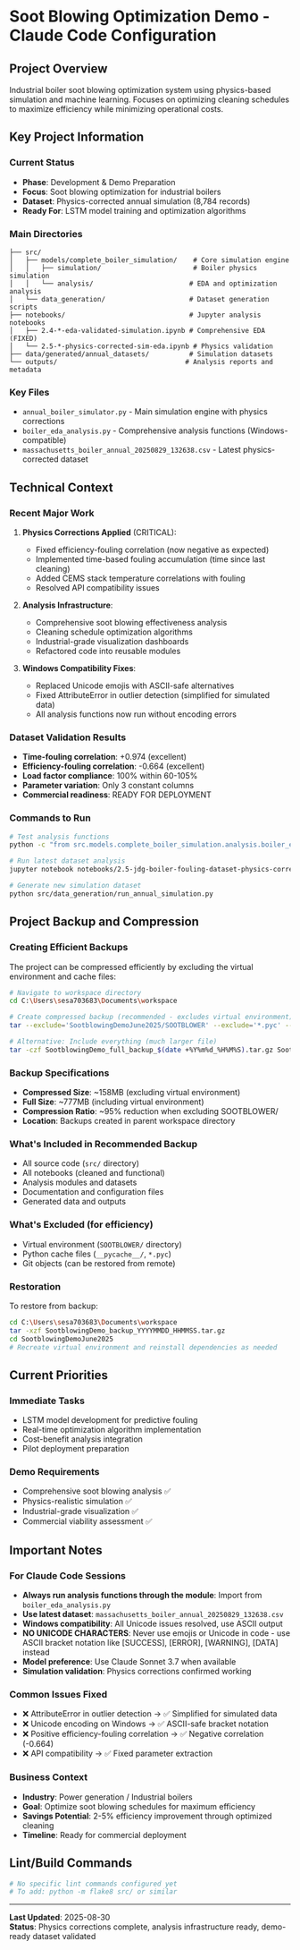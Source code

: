 # Soot Blowing Optimization Demo - Claude Code Configuration

## Project Overview
Industrial boiler soot blowing optimization system using physics-based simulation and machine learning. Focuses on optimizing cleaning schedules to maximize efficiency while minimizing operational costs.

## Key Project Information

### Current Status
- **Phase**: Development & Demo Preparation  
- **Focus**: Soot blowing optimization for industrial boilers
- **Dataset**: Physics-corrected annual simulation (8,784 records)
- **Ready For**: LSTM model training and optimization algorithms

### Main Directories
```
├── src/
│   ├── models/complete_boiler_simulation/    # Core simulation engine
│   │   ├── simulation/                       # Boiler physics simulation
│   │   └── analysis/                        # EDA and optimization analysis
│   └── data_generation/                     # Dataset generation scripts
├── notebooks/                               # Jupyter analysis notebooks
│   ├── 2.4-*-eda-validated-simulation.ipynb # Comprehensive EDA (FIXED)
│   └── 2.5-*-physics-corrected-sim-eda.ipynb # Physics validation
├── data/generated/annual_datasets/          # Simulation datasets
└── outputs/                                # Analysis reports and metadata
```

### Key Files
- `annual_boiler_simulator.py` - Main simulation engine with physics corrections
- `boiler_eda_analysis.py` - Comprehensive analysis functions (Windows-compatible)
- `massachusetts_boiler_annual_20250829_132638.csv` - Latest physics-corrected dataset

## Technical Context

### Recent Major Work
1. **Physics Corrections Applied** (CRITICAL):
   - Fixed efficiency-fouling correlation (now negative as expected)
   - Implemented time-based fouling accumulation (time since last cleaning)
   - Added CEMS stack temperature correlations with fouling
   - Resolved API compatibility issues

2. **Analysis Infrastructure**:
   - Comprehensive soot blowing effectiveness analysis
   - Cleaning schedule optimization algorithms
   - Industrial-grade visualization dashboards
   - Refactored code into reusable modules

3. **Windows Compatibility Fixes**:
   - Replaced Unicode emojis with ASCII-safe alternatives
   - Fixed AttributeError in outlier detection (simplified for simulated data)
   - All analysis functions now run without encoding errors

### Dataset Validation Results
- **Time-fouling correlation**: +0.974 (excellent)
- **Efficiency-fouling correlation**: -0.664 (excellent) 
- **Load factor compliance**: 100% within 60-105%
- **Parameter variation**: Only 3 constant columns
- **Commercial readiness**: READY FOR DEPLOYMENT

### Commands to Run
```bash
# Test analysis functions
python -c "from src.models.complete_boiler_simulation.analysis.boiler_eda_analysis import run_comprehensive_analysis"

# Run latest dataset analysis
jupyter notebook notebooks/2.5-jdg-boiler-fouling-dataset-physics-corrected-sim-eda.ipynb

# Generate new simulation dataset
python src/data_generation/run_annual_simulation.py
```

## Project Backup and Compression

### Creating Efficient Backups
The project can be compressed efficiently by excluding the virtual environment and cache files:

```bash
# Navigate to workspace directory
cd C:\Users\sesa703683\Documents\workspace

# Create compressed backup (recommended - excludes virtual environment)
tar --exclude='SootblowingDemoJune2025/SOOTBLOWER' --exclude='*.pyc' --exclude='__pycache__' -czf SootblowingDemo_backup_$(date +%Y%m%d_%H%M%S).tar.gz SootblowingDemoJune2025/

# Alternative: Include everything (much larger file)
tar -czf SootblowingDemo_full_backup_$(date +%Y%m%d_%H%M%S).tar.gz SootblowingDemoJune2025/
```

### Backup Specifications
- **Compressed Size**: ~158MB (excluding virtual environment)
- **Full Size**: ~777MB (including virtual environment)
- **Compression Ratio**: ~95% reduction when excluding SOOTBLOWER/
- **Location**: Backups created in parent workspace directory

### What's Included in Recommended Backup
- All source code (`src/` directory)
- All notebooks (cleaned and functional)
- Analysis modules and datasets
- Documentation and configuration files
- Generated data and outputs

### What's Excluded (for efficiency)
- Virtual environment (`SOOTBLOWER/` directory)
- Python cache files (`__pycache__/`, `*.pyc`)
- Git objects (can be restored from remote)

### Restoration
To restore from backup:
```bash
cd C:\Users\sesa703683\Documents\workspace
tar -xzf SootblowingDemo_backup_YYYYMMDD_HHMMSS.tar.gz
cd SootblowingDemoJune2025
# Recreate virtual environment and reinstall dependencies as needed
```

## Current Priorities

### Immediate Tasks
- LSTM model development for predictive fouling
- Real-time optimization algorithm implementation
- Cost-benefit analysis integration
- Pilot deployment preparation

### Demo Requirements
- Comprehensive soot blowing analysis ✅
- Physics-realistic simulation ✅
- Industrial-grade visualization ✅ 
- Commercial viability assessment ✅

## Important Notes

### For Claude Code Sessions
- **Always run analysis functions through the module**: Import from `boiler_eda_analysis.py` 
- **Use latest dataset**: `massachusetts_boiler_annual_20250829_132638.csv`
- **Windows compatibility**: All Unicode issues resolved, use ASCII output
- **NO UNICODE CHARACTERS**: Never use emojis or Unicode in code - use ASCII bracket notation like [SUCCESS], [ERROR], [WARNING], [DATA] instead
- **Model preference**: Use Claude Sonnet 3.7 when available
- **Simulation validation**: Physics corrections confirmed working

### Common Issues Fixed
- ❌ AttributeError in outlier detection → ✅ Simplified for simulated data
- ❌ Unicode encoding on Windows → ✅ ASCII-safe bracket notation
- ❌ Positive efficiency-fouling correlation → ✅ Negative correlation (-0.664)
- ❌ API compatibility → ✅ Fixed parameter extraction

### Business Context
- **Industry**: Power generation / Industrial boilers
- **Goal**: Optimize soot blowing schedules for maximum efficiency
- **Savings Potential**: 2-5% efficiency improvement through optimized cleaning
- **Timeline**: Ready for commercial deployment

## Lint/Build Commands
```bash
# No specific lint commands configured yet
# To add: python -m flake8 src/ or similar
```

---
**Last Updated**: 2025-08-30  
**Status**: Physics corrections complete, analysis infrastructure ready, demo-ready dataset validated